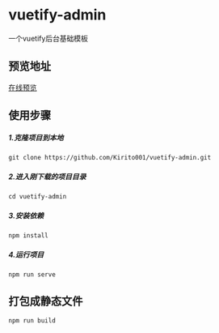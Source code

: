 # vuetify-admin
一个vuetify后台基础模板
## 预览地址
<a href="http://fhluo.gitee.io/vuetify-admin" target="_blank">在线预览</a>
## 使用步骤
##### 1.克隆项目到本地
`git clone https://github.com/Kirito001/vuetify-admin.git`
##### 2.进入刚下载的项目目录
`cd vuetify-admin`
##### 3.安装依赖
`npm install`
##### 4.运行项目
`npm run serve`
## 打包成静态文件
`npm run build`
